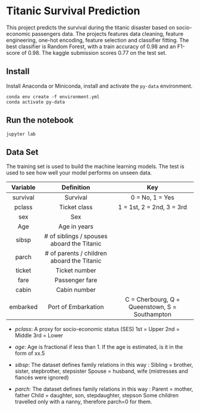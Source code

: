 # Titanic Survival Prediction 

This project predicts the survival during the titanic disaster based on socio-economic passengers data. The projects features data cleaning, feature engineering, one-hot encoding, feature selection and classifier fitting. The best classifier is Random Forest, with a train accuracy of 0.98 and an F1-score of 0.98. The kaggle submission scores 0.77 on the test set.

## Install

Install Anaconda or Miniconda, install and activate the `py-data` environment.

```
conda env create -f environment.yml 
conda activate py-data
```

## Run the notebook

```
jupyter lab
```

## Data Set

The training set is used to build the machine learning models.
The test is used to see how well your model performs on unseen data.


| Variable |                 Definition                 |                       Key                      |
|:--------:|:------------------------------------------:|:----------------------------------------------:|
| survival | Survival                                   | 0 = No, 1 = Yes                                |
| pclass   | Ticket class                               | 1 = 1st, 2 = 2nd, 3 = 3rd                      |
| sex      | Sex                                        |                                                |
| Age      | Age in years                               |                                                |
| sibsp    | # of siblings / spouses aboard the Titanic |                                                |
| parch    | # of parents / children aboard the Titanic |                                                |
| ticket   | Ticket number                              |                                                |
| fare     | Passenger fare                             |                                                |
| cabin    | Cabin number                               |                                                |
| embarked | Port of Embarkation                        | C = Cherbourg, Q = Queenstown, S = Southampton |


- *pclass*: A proxy for socio-economic status (SES)
1st = Upper
2nd = Middle
3rd = Lower

- *age*: Age is fractional if less than 1. If the age is estimated, is it in the form of xx.5

- *sibsp*: The dataset defines family relations in this way :
Sibling = brother, sister, stepbrother, stepsister
Spouse = husband, wife (mistresses and fiancés were ignored)

- *parch*: The dataset defines family relations in this way :
Parent = mother, father
Child = daughter, son, stepdaughter, stepson
Some children travelled only with a nanny, therefore parch=0 for them.


